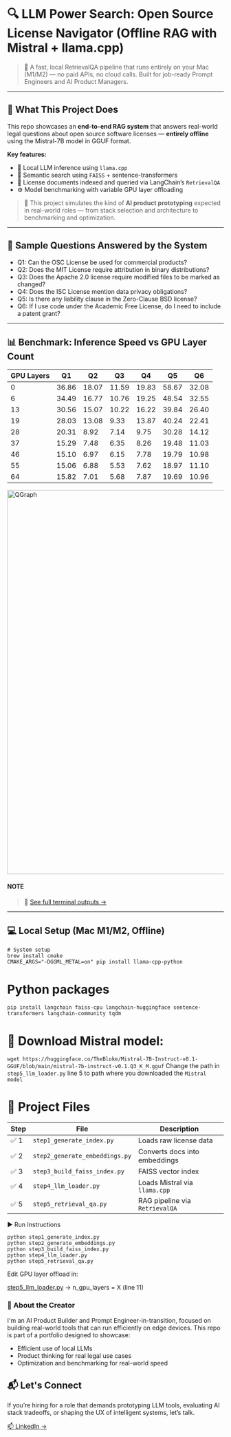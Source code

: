 # 🔍 LLM Power Search: Open Source License Navigator (Offline RAG with Mistral + llama.cpp)

> 🧠 A fast, local RetrievalQA pipeline that runs entirely on your Mac (M1/M2) — no paid APIs, no cloud calls. Built for job-ready Prompt Engineers and AI Product Managers.

---

## 🚀 What This Project Does

This repo showcases an **end-to-end RAG system** that answers real-world legal questions about open source software licenses — **entirely offline** using the Mistral-7B model in GGUF format.

**Key features:**
- 🧠 Local LLM inference using `llama.cpp`
- 🔎 Semantic search using `FAISS` + sentence-transformers
- 📄 License documents indexed and queried via LangChain’s `RetrievalQA`
- ⚙️ Model benchmarking with variable GPU layer offloading

> 🎯 This project simulates the kind of **AI product prototyping** expected in real-world roles — from stack selection and architecture to benchmarking and optimization.

---
## 🧪 Sample Questions Answered by the System

- Q1: Can the OSC License be used for commercial products?
- Q2: Does the MIT License require attribution in binary distributions?
- Q3: Does the Apache 2.0 license require modified files to be marked as changed?
- Q4: Does the ISC License mention data privacy obligations?
- Q5: Is there any liability clause in the Zero-Clause BSD license?
- Q6: If I use code under the Academic Free License, do I need to include a patent grant?

---

## 📊 Benchmark: Inference Speed vs GPU Layer Count

| GPU Layers | Q1 | Q2 | Q3 | Q4 | Q5 | Q6 |
| ---------- | --- | --- | --- | --- | --- | --- |
| 0 | 36.86 | 18.07 | 11.59 | 19.83 | 58.67 | 32.08 |
| 6 | 34.49 | 16.77 | 10.76 | 19.25 | 48.54 | 32.55 |
| 13 | 30.56 | 15.07 | 10.22 | 16.22 | 39.84 | 26.40 |
| 19 | 28.03 | 13.08 | 9.33 | 13.87 | 40.24 | 22.41 |
| 28 | 20.31 | 8.92 | 7.14 | 9.75 | 30.28 | 14.12 |
| 37 | 15.29 | 7.48 | 6.35 | 8.26 | 19.48 | 11.03 |
| 46 | 15.10 | 6.97 | 6.15 | 7.78 | 19.79 | 10.98 |
| 55 | 15.06 | 6.88 | 5.53 | 7.62 | 18.97 | 11.10 |
| 64 | 15.82 | 7.01 | 5.68 | 7.87 | 19.69 | 10.96 |

<img width="893" alt="QGraph" src="https://github.com/user-attachments/assets/3186c0ae-9648-4593-bd64-5d1a79050327" />

#### NOTE
> 🔗 [See full terminal outputs →](https://github.com/santhoshnumberone/LLM-Power-Search-for-Open-Source-Licensing-Navigator/blob/main/terminalOuput.md)



---

## 💻 Local Setup (Mac M1/M2, Offline)

```
# System setup
brew install cmake
CMAKE_ARGS="-DGGML_METAL=on" pip install llama-cpp-python
```
# Python packages
`pip install langchain faiss-cpu langchain-huggingface sentence-transformers langchain-community tqdm`

# 🔽 Download Mistral model:

`wget https://huggingface.co/TheBloke/Mistral-7B-Instruct-v0.1-GGUF/blob/main/mistral-7b-instruct-v0.1.Q3_K_M.gguf`
Change the path in `step5_llm_loader.py` line 5 to path where you downloaded the `Mistral model` 

# 📂 Project Files
| Step | File                           | Description                    |
| ---- | ------------------------------ | ------------------------------ |
| ✅ 1  | `step1_generate_index.py`      | Loads raw license data         |
| ✅ 2  | `step2_generate_embeddings.py` | Converts docs into embeddings  |
| ✅ 3  | `step3_build_faiss_index.py`   | FAISS vector index             |
| ✅ 4  | `step4_llm_loader.py`          | Loads Mistral via `llama.cpp`  |
| ✅ 5  | `step5_retrieval_qa.py`        | RAG pipeline via `RetrievalQA` |

▶️ Run Instructions
```
python step1_generate_index.py
python step2_generate_embeddings.py
python step3_build_faiss_index.py
python step4_llm_loader.py
python step5_retrieval_qa.py
```

Edit GPU layer offload in: 

[step5_llm_loader.py](https://github.com/santhoshnumberone/LLM-Power-Search-for-Open-Source-Licensing-Navigator/blob/main/step5_llm_loader.py) → n_gpu_layers = X (line 11)

### 👤 About the Creator

I'm an AI Product Builder and Prompt Engineer-in-transition, focused on building real-world tools that can run efficiently on edge devices. This repo is part of a portfolio designed to showcase:

 - Efficient use of local LLMs
 - Product thinking for real legal use cases
 - Optimization and benchmarking for real-world speed

## 📬 Let's Connect
If you’re hiring for a role that demands prototyping LLM tools, evaluating AI stack tradeoffs, or shaping the UX of intelligent systems, let’s talk.

[📫 LinkedIn →](www.linkedin.com/in/santhosh-electraanu)

